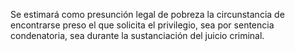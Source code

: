 Se estimará como presunción legal de pobreza la circunstancia de encontrarse preso el que solicita el privilegio, sea por sentencia condenatoria, sea durante la sustanciación del juicio criminal.